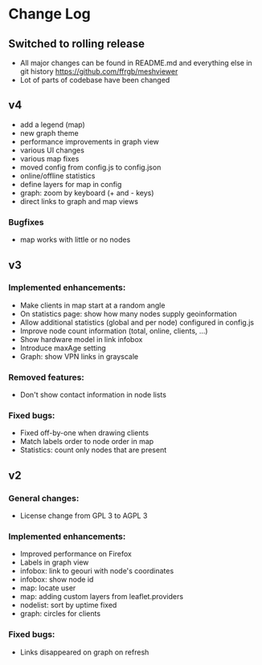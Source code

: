 # Change Log

## Switched to rolling release

- All major changes can be found in README.md and everything else in git history https://github.com/ffrgb/meshviewer
- Lot of parts of codebase have been changed

## v4

- add a legend (map)
- new graph theme
- performance improvements in graph view
- various UI changes
- various map fixes
- moved config from config.js to config.json
- online/offline statistics
- define layers for map in config
- graph: zoom by keyboard (+ and - keys)
- direct links to graph and map views

### Bugfixes

- map works with little or no nodes

## v3

### Implemented enhancements:

- Make clients in map start at a random angle
- On statistics page: show how many nodes supply geoinformation
- Allow additional statistics (global and per node) configured in config.js
- Improve node count information (total, online, clients, ...)
- Show hardware model in link infobox
- Introduce maxAge setting
- Graph: show VPN links in grayscale

### Removed features:

- Don't show contact information in node lists

### Fixed bugs:

- Fixed off-by-one when drawing clients
- Match labels order to node order in map
- Statistics: count only nodes that are present

## v2

### General changes:

- License change from GPL 3 to AGPL 3

### Implemented enhancements:

- Improved performance on Firefox
- Labels in graph view
- infobox: link to geouri with node's coordinates
- infobox: show node id
- map: locate user
- map: adding custom layers from leaflet.providers
- nodelist: sort by uptime fixed
- graph: circles for clients

### Fixed bugs:

- Links disappeared on graph on refresh 
